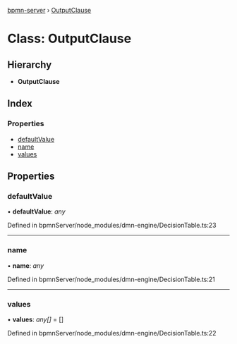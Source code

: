 [bpmn-server](../README.md) › [OutputClause](outputclause.md)

# Class: OutputClause

## Hierarchy

* **OutputClause**

## Index

### Properties

* [defaultValue](outputclause.md#defaultvalue)
* [name](outputclause.md#name)
* [values](outputclause.md#values)

## Properties

###  defaultValue

• **defaultValue**: *any*

Defined in bpmnServer/node_modules/dmn-engine/DecisionTable.ts:23

___

###  name

• **name**: *any*

Defined in bpmnServer/node_modules/dmn-engine/DecisionTable.ts:21

___

###  values

• **values**: *any[]* = []

Defined in bpmnServer/node_modules/dmn-engine/DecisionTable.ts:22
